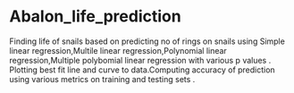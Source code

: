 # Abalon_life_prediction
Finding life of snails based on predicting  no of rings on snails using Simple linear regression,Multile linear regression,Polynomial linear regression,Multiple polybomial linear regression  with various p values . Plotting best fit line and curve to data.Computing accuracy of prediction using various metrics on training and testing sets .
